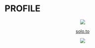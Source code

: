 # PROFILE

<p align="center">
  <img src="https://readme-typing-svg.demolab.com/?lines=Hello!+its+me+NeuroXys;This+is+my+profile!;meow :/&font=Fira%20Code&center=true&color=24F753&width=380&height=50&duration=4000&pause=1000">
</p>


<p align="center">
  <a href="https://solo.to/nxys">solo.to</a>
</p>

<p align="center">
<img src="http://www.steamsignature.com/profile/english//76561198067727912.png"/>
</p>
